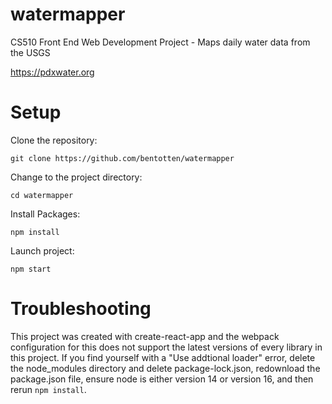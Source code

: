 # watermapper

CS510 Front End Web Development Project - Maps daily water data from the USGS

https://pdxwater.org

# Setup

Clone the repository:

`git clone https://github.com/bentotten/watermapper`

Change to the project directory:

`cd watermapper`

Install Packages:

`npm install`

Launch project:

`npm start`

# Troubleshooting

This project was created with create-react-app and the webpack configuration for this does not support the latest versions of every library in this project. If you find yourself with a "Use addtional loader" error, delete the node_modules directory and delete package-lock.json, redownload the package.json file, ensure node is either version 14 or version 16, and then rerun `npm install`. 
